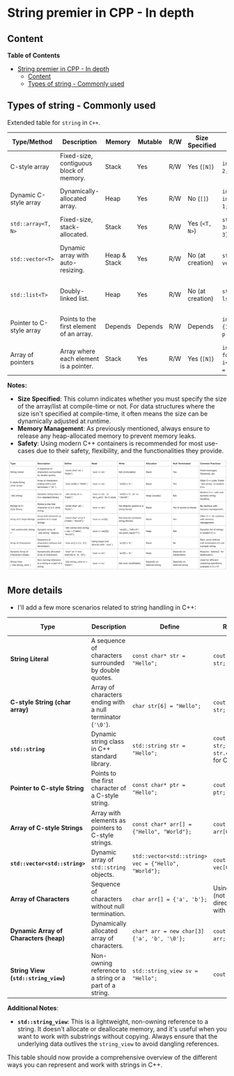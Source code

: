 # String premier in CPP - In depth

## Content

<!-- markdown-toc start - Don't edit this section. Run M-x markdown-toc-refresh-toc -->

**Table of Contents**

- [String premier in CPP - In depth](#string-premier-in-cpp---in-depth)
  - [Content](#content)
  - [Types of string - Commonly used](#types-of-string---commonly-used)

<!-- markdown-toc end -->

## Types of string - Commonly used

Extended table for `string` in `C++`.

| **Type/Method**          | **Description**                          | **Memory**   | **Mutable** | **R/W** | **Size Specified** | **Example**                                                  | **Usage & Common Practices**                                       |
| ------------------------ | ---------------------------------------- | ------------ | ----------- | ------- | ------------------ | ------------------------------------------------------------ | ------------------------------------------------------------------ |
| C-style array            | Fixed-size, contiguous block of memory.  | Stack        | Yes         | R/W     | Yes (`[N]`)        | `int arr[3] = {1, 2, 3};`                                    | Prefer `std::array` or `std::vector` for safety and flexibility.   |
| Dynamic C-style array    | Dynamically-allocated array.             | Heap         | Yes         | R/W     | No (`[]`)          | `int* arr = new int[3]; arr[0] = 1;`                         | Use with caution; must manually manage memory with `delete[]`.     |
| `std::array<T, N>`       | Fixed-size, stack-allocated.             | Stack        | Yes         | R/W     | Yes (`<T, N>`)     | `std::array<int, 3> arr = {1, 2, 3};`                        | Preferred over C-style array for fixed-size lists.                 |
| `std::vector<T>`         | Dynamic array with auto-resizing.        | Heap & Stack | Yes         | R/W     | No (at creation)   | `std::vector<int> vec = {1, 2, 3};`                          | Most common dynamic list in C++; handles memory management.        |
| `std::list<T>`           | Doubly-linked list.                      | Heap         | Yes         | R/W     | No (at creation)   | `std::list<int> lst = {1, 2, 3};`                            | Use when frequent insertions/deletions are required in the middle. |
| Pointer to C-style array | Points to the first element of an array. | Depends      | Depends     | R/W     | Depends            | `int nums[3] = {1, 2, 3}; int* p = nums;`                    | Raw pointers can be error-prone; prefer modern alternatives.       |
| Array of pointers        | Array where each element is a pointer.   | Stack        | Yes         | R/W     | Yes (`[N]`)        | `int* arr[3]; for(int i=0; i<3; i++) arr[i] = new int(i+1);` | Use when needing an array of objects on the heap.                  |

**Notes:**

- **Size Specified**: This column indicates whether you must specify the size
  of the array/list at compile-time or not. For data structures where the size
  isn't specified at compile-time, it often means the size can be dynamically
  adjusted at runtime.
- **Memory Management**: As previously mentioned, always ensure to release any
  heap-allocated memory to prevent memory leaks.
- **Safety**: Using modern C++ containers is recommended for most use-cases due
  to their safety, flexibility, and the functionalities they provide.

![String in CPP](./images/M01.jpg)

## More details

- I'll add a few more scenarios related to string handling in C++:

| **Type**                               | **Description**                                             | **Define**                                           | **Read**                                    | **Write**                                 | **Allocation**             | **Null-Terminated**        | **Common Practices**                                           |
| -------------------------------------- | ----------------------------------------------------------- | ---------------------------------------------------- | ------------------------------------------- | ----------------------------------------- | -------------------------- | -------------------------- | -------------------------------------------------------------- |
| **String Literal**                     | A sequence of characters surrounded by double quotes.       | `const char* str = "Hello";`                         | `cout << str;`                              | N/A (immutable)                           | Stack                      | Yes                        | Fixed messages, filenames, etc.                                |
| **C-style String (char array)**        | Array of characters ending with a null terminator (`'\0'`). | `char str[6] = "Hello";`                             | `cout << str;`                              | `str[0] = 'h';`                           | Stack                      | Yes                        | Older C++ code; Prefer `std::string` in modern C++.            |
| **`std::string`**                      | Dynamic string class in C++ standard library.               | `std::string str = "Hello";`                         | `cout << str;` or `str.c_str()` for C-style | `str[0] = 'h'; str += " World";`          | Heap (usually)             | N/A                        | Modern C++: safe and dynamic string handling.                  |
| **Pointer to C-style String**          | Points to the first character of a C-style string.          | `const char* ptr = "Hello";`                         | `cout << ptr;`                              | Not directly (points to a string literal) | Stack                      | Yes (if points to literal) | Be cautious with memory management.                            |
| **Array of C-style Strings**           | Array with elements as pointers to C-style strings.         | `const char* arr[] = {"Hello", "World"};`            | `cout << arr[0];`                           | Not directly (contains string literals)   | Stack                      | Yes                        | Older C++: be cautious with memory management.                 |
| **`std::vector<std::string>`**         | Dynamic array of `std::string` objects.                     | `std::vector<std::string> vec = {"Hello", "World"};` | `cout << vec[0];`                           | `vec[0] = "HELLO"; vec.push_back("!");`   | Heap                       | N/A                        | Dynamic list of strings in modern C++.                         |
| **Array of Characters**                | Sequence of characters without null termination.            | `char arr[] = {'a', 'b'};`                           | Using loops (not directly with `cout`)      | `arr[0] = 'A';`                           | Stack                      | No                         | Rare, since without null-termination it's not a proper string. |
| **Dynamic Array of Characters (heap)** | Dynamically allocated array of characters.                  | `char* arr = new char[3]{'a', 'b', '\0'};`           | `cout << arr;`                              | `arr[0] = 'A';`                           | Heap                       | Depends on Initialization  | Requires `delete[]` for deallocation.                          |
| **String View (`std::string_view`)**   | Non-owning reference to a string or a part of a string.     | `std::string_view sv = "Hello";`                     | `cout << sv;`                               | N/A (non-modifiable)                      | Depends on referred string | Depends on referred string | Used for efficient substring operations, available in C++17.   |

**Additional Notes**:

- **`std::string_view`**: This is a lightweight, non-owning reference to a string. It doesn't allocate or deallocate memory, and it's useful when you want to work with substrings without copying. Always ensure that the underlying data outlives the `string_view` to avoid dangling references.

This table should now provide a comprehensive overview of the different ways you can represent and work with strings in C++.
